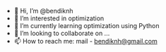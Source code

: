 - 👋 Hi, I’m @bendiknh
- 👀 I’m interested in optimization
- 🌱 I’m currently learning optimization using Python
- 💞️ I’m looking to collaborate on ...
- 📫 How to reach me: mail - bendiknh@gmail.com

<!---
bendiknh/bendiknh is a ✨ special ✨ repository because its `README.md` (this file) appears on your GitHub profile.
You can click the Preview link to take a look at your changes.
--->
